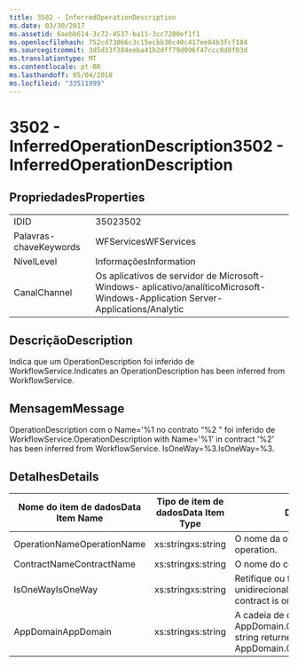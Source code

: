 ```yaml
---
title: 3502 - InferredOperationDescription
ms.date: 03/30/2017
ms.assetid: 6aebb614-3c72-4537-ba11-3cc7200ef1f1
ms.openlocfilehash: 752cd73066c3c15ecbb36c40c417ee84b3fcf184
ms.sourcegitcommit: 3d5d33f384eeba41b2dff79d096f47ccc8d8f03d
ms.translationtype: MT
ms.contentlocale: pt-BR
ms.lasthandoff: 05/04/2018
ms.locfileid: "33511999"
---
```

# <a name="3502---inferredoperationdescription"></a><span data-ttu-id="ef83c-102">3502 - InferredOperationDescription</span><span class="sxs-lookup"><span data-stu-id="ef83c-102">3502 - InferredOperationDescription</span></span>
## <a name="properties"></a><span data-ttu-id="ef83c-103">Propriedades</span><span class="sxs-lookup"><span data-stu-id="ef83c-103">Properties</span></span>  
  
|||  
|-|-|  
|<span data-ttu-id="ef83c-104">ID</span><span class="sxs-lookup"><span data-stu-id="ef83c-104">ID</span></span>|<span data-ttu-id="ef83c-105">3502</span><span class="sxs-lookup"><span data-stu-id="ef83c-105">3502</span></span>|  
|<span data-ttu-id="ef83c-106">Palavras-chave</span><span class="sxs-lookup"><span data-stu-id="ef83c-106">Keywords</span></span>|<span data-ttu-id="ef83c-107">WFServices</span><span class="sxs-lookup"><span data-stu-id="ef83c-107">WFServices</span></span>|  
|<span data-ttu-id="ef83c-108">Nível</span><span class="sxs-lookup"><span data-stu-id="ef83c-108">Level</span></span>|<span data-ttu-id="ef83c-109">Informações</span><span class="sxs-lookup"><span data-stu-id="ef83c-109">Information</span></span>|  
|<span data-ttu-id="ef83c-110">Canal</span><span class="sxs-lookup"><span data-stu-id="ef83c-110">Channel</span></span>|<span data-ttu-id="ef83c-111">Os aplicativos de servidor de Microsoft-Windows- aplicativo/analítico</span><span class="sxs-lookup"><span data-stu-id="ef83c-111">Microsoft-Windows-Application Server-Applications/Analytic</span></span>|  
  
## <a name="description"></a><span data-ttu-id="ef83c-112">Descrição</span><span class="sxs-lookup"><span data-stu-id="ef83c-112">Description</span></span>  
 <span data-ttu-id="ef83c-113">Indica que um OperationDescription foi inferido de WorkflowService.</span><span class="sxs-lookup"><span data-stu-id="ef83c-113">Indicates an OperationDescription has been inferred from WorkflowService.</span></span>  
  
## <a name="message"></a><span data-ttu-id="ef83c-114">Mensagem</span><span class="sxs-lookup"><span data-stu-id="ef83c-114">Message</span></span>  
 <span data-ttu-id="ef83c-115">OperationDescription com o Name='%1 no contrato “%2 " foi inferido de WorkflowService.</span><span class="sxs-lookup"><span data-stu-id="ef83c-115">OperationDescription with Name='%1' in contract '%2' has been inferred from WorkflowService.</span></span> <span data-ttu-id="ef83c-116">IsOneWay=%3.</span><span class="sxs-lookup"><span data-stu-id="ef83c-116">IsOneWay=%3.</span></span>  
  
## <a name="details"></a><span data-ttu-id="ef83c-117">Detalhes</span><span class="sxs-lookup"><span data-stu-id="ef83c-117">Details</span></span>  
  
|<span data-ttu-id="ef83c-118">Nome do item de dados</span><span class="sxs-lookup"><span data-stu-id="ef83c-118">Data Item Name</span></span>|<span data-ttu-id="ef83c-119">Tipo de item de dados</span><span class="sxs-lookup"><span data-stu-id="ef83c-119">Data Item Type</span></span>|<span data-ttu-id="ef83c-120">Descrição</span><span class="sxs-lookup"><span data-stu-id="ef83c-120">Description</span></span>|  
|--------------------|--------------------|-----------------|  
|<span data-ttu-id="ef83c-121">OperationName</span><span class="sxs-lookup"><span data-stu-id="ef83c-121">OperationName</span></span>|<span data-ttu-id="ef83c-122">xs:string</span><span class="sxs-lookup"><span data-stu-id="ef83c-122">xs:string</span></span>|<span data-ttu-id="ef83c-123">O nome da operação.</span><span class="sxs-lookup"><span data-stu-id="ef83c-123">The name of the operation.</span></span>|  
|<span data-ttu-id="ef83c-124">ContractName</span><span class="sxs-lookup"><span data-stu-id="ef83c-124">ContractName</span></span>|<span data-ttu-id="ef83c-125">xs:string</span><span class="sxs-lookup"><span data-stu-id="ef83c-125">xs:string</span></span>|<span data-ttu-id="ef83c-126">O nome do contrato.</span><span class="sxs-lookup"><span data-stu-id="ef83c-126">The name of the contract.</span></span>|  
|<span data-ttu-id="ef83c-127">IsOneWay</span><span class="sxs-lookup"><span data-stu-id="ef83c-127">IsOneWay</span></span>|<span data-ttu-id="ef83c-128">xs:string</span><span class="sxs-lookup"><span data-stu-id="ef83c-128">xs:string</span></span>|<span data-ttu-id="ef83c-129">Retifique ou falso indicando se o contrato é unidirecional.</span><span class="sxs-lookup"><span data-stu-id="ef83c-129">True or False indicating if the contract is one-way.</span></span>|  
|<span data-ttu-id="ef83c-130">AppDomain</span><span class="sxs-lookup"><span data-stu-id="ef83c-130">AppDomain</span></span>|<span data-ttu-id="ef83c-131">xs:string</span><span class="sxs-lookup"><span data-stu-id="ef83c-131">xs:string</span></span>|<span data-ttu-id="ef83c-132">A cadeia de caracteres retornada por AppDomain.CurrentDomain.FriendlyName.</span><span class="sxs-lookup"><span data-stu-id="ef83c-132">The string returned by AppDomain.CurrentDomain.FriendlyName.</span></span>|
